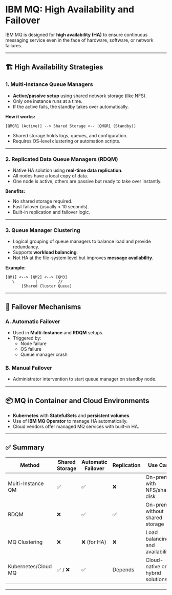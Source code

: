 
# IBM MQ: High Availability and Failover

IBM MQ is designed for **high availability (HA)** to ensure continuous messaging service even in the face of hardware, software, or network failures.

---

## 🏗️ High Availability Strategies

### 1. **Multi-Instance Queue Managers**
- **Active/passive setup** using shared network storage (like NFS).
- Only one instance runs at a time.
- If the active fails, the standby takes over automatically.

**How it works:**
```plaintext
[QMGR1 (Active)] --> Shared Storage <-- [QMGR1 (Standby)]
```

- Shared storage holds logs, queues, and configuration.
- Requires OS-level clustering or automation scripts.

---

### 2. **Replicated Data Queue Managers (RDQM)**
- Native HA solution using **real-time data replication**.
- All nodes have a local copy of data.
- One node is active, others are passive but ready to take over instantly.

**Benefits:**
- No shared storage required.
- Fast failover (usually < 10 seconds).
- Built-in replication and failover logic.

---

### 3. **Queue Manager Clustering**
- Logical grouping of queue managers to balance load and provide redundancy.
- Supports **workload balancing**.
- Not HA at the file-system level but improves **message availability**.

**Example:**
```plaintext
[QM1] <--> [QM2] <--> [QM3]
   \         |         //
       [Shared Cluster Queue]
```

---

## 🔄 Failover Mechanisms

### A. Automatic Failover
- Used in **Multi-Instance** and **RDQM** setups.
- Triggered by:
  - Node failure
  - OS failure
  - Queue manager crash

### B. Manual Failover
- Administrator intervention to start queue manager on standby node.

---

## 📦 MQ in Container and Cloud Environments

- **Kubernetes** with **StatefulSets** and **persistent volumes**.
- Use of **IBM MQ Operator** to manage HA automatically.
- Cloud vendors offer managed MQ services with built-in HA.

---

## ✅ Summary

| Method                     | Shared Storage | Automatic Failover | Replication | Use Case                          |
|---------------------------|----------------|---------------------|-------------|-----------------------------------|
| Multi-Instance QM         | ✅              | ✅                  | ❌          | On-prem with NFS/shared disk      |
| RDQM                      | ❌              | ✅                  | ✅          | On-prem without shared storage    |
| MQ Clustering             | ❌              | ❌ (for HA)         | ❌          | Load balancing and availability   |
| Kubernetes/Cloud MQ       | ✅ / ❌         | ✅                  | Depends     | Cloud-native or hybrid solutions  |

---

